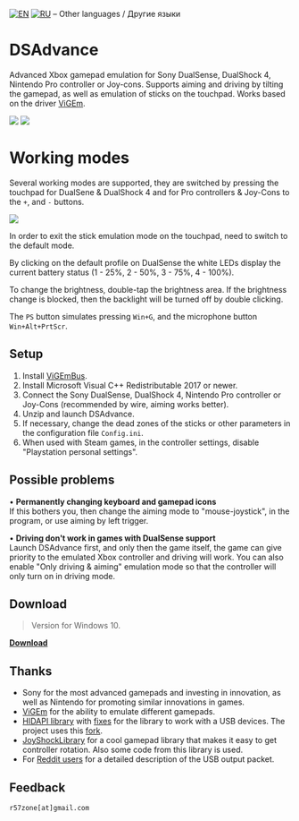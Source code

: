 [![EN](https://user-images.githubusercontent.com/9499881/33184537-7be87e86-d096-11e7-89bb-f3286f752bc6.png)](https://github.com/r57zone/DSAdvance/) 
[![RU](https://user-images.githubusercontent.com/9499881/27683795-5b0fbac6-5cd8-11e7-929c-057833e01fb1.png)](https://github.com/r57zone/DSAdvance/blob/master/README.RU.md)
&#8211; Other languages / Другие языки

# DSAdvance
Advanced Xbox gamepad emulation for Sony DualSense, DualShock 4, Nintendo Pro controller or Joy-cons. Supports aiming and driving by tilting the gamepad, as well as emulation of sticks on the touchpad. Works based on the driver [ViGEm](https://github.com/ViGEm).

[![](https://user-images.githubusercontent.com/9499881/164945071-5b9f86dd-c396-45a5-817b-fc7068450f02.gif)](https://youtu.be/gkyqO_HuPnk)
[![](https://user-images.githubusercontent.com/9499881/164945073-cfa1bfb7-cb82-4714-b2ad-7ecd84a5bcfc.gif)](https://youtu.be/gkyqO_HuPnk)

# Working modes
Several working modes are supported, they are switched by pressing the touchpad for DualSene & DualShock 4 and for Pro controllers & Joy-Cons to the `+`, and `-` buttons.

![](https://user-images.githubusercontent.com/9499881/173076115-3f520a03-41ff-4da9-a7a5-a3de405c779f.png)

In order to exit the stick emulation mode on the touchpad, need to switch to the default mode.


By clicking on the default profile on DualSense the white LEDs display the current battery status (1 - 25%, 2 - 50%, 3 - 75%, 4 - 100%).


To change the brightness, double-tap the brightness area. If the brightness change is blocked, then the backlight will be turned off by double clicking.


The `PS` button simulates pressing `Win+G`, and the microphone button `Win+Alt+PrtScr`.

## Setup
1. Install [ViGEmBus](https://github.com/ViGEm/ViGEmBus/releases).
2. Install Microsoft Visual C++ Redistributable 2017 or newer.
3. Connect the Sony DualSense, DualShock 4, Nintendo Pro controller or Joy-Cons (recommended by wire, aiming works better).
4. Unzip and launch DSAdvance.
5. If necessary, change the dead zones of the sticks or other parameters in the configuration file `Config.ini`.
6. When used with Steam games, in the controller settings, disable "Playstation personal settings".

## Possible problems
• **Permanently changing keyboard and gamepad icons**<br>
If this bothers you, then change the aiming mode to "mouse-joystick", in the program, or use aiming by left trigger.



• **Driving don't work in games with DualSense support**<br>
Launch DSAdvance first, and only then the game itself, the game can give priority to the emulated Xbox controller and driving will work. You can also enable "Only driving & aiming" emulation mode so that the controller will only turn on in driving mode.

## Download
>Version for Windows 10.

**[Download](https://github.com/r57zone/DSAdvance/releases)**

## Thanks
* Sony for the most advanced gamepads and investing in innovation, as well as Nintendo for promoting similar innovations in games.
* [ViGEm](https://github.com/ViGEm) for the ability to emulate different gamepads.
* [HIDAPI library](https://github.com/signal11/hidapi) with [fixes](https://github.com/libusb/hidapi) for the library to work with a USB devices. The project uses this [fork](https://github.com/r57zone/hidapi).
* [JoyShockLibrary](https://github.com/JibbSmart/JoyShockLibrary) for a cool gamepad library that makes it easy to get controller rotation. Also some code from this library is used.
* For [Reddit users](https://www.reddit.com/r/gamedev/comments/jumvi5/dualsense_haptics_leds_and_more_hid_output_report/) for a detailed description of the USB output packet.

## Feedback
`r57zone[at]gmail.com`